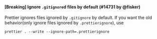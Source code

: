 #### [Breaking] Ignore `.gitignore`d files by default (#14731 by @fisker)

Prettier ignores files ignored by `.gitignore` by default.
If you want the old behavior(only ignore files ignored by `.prettierignore`), use

```console
prettier . --write --ignore-path=.prettierignore
```
